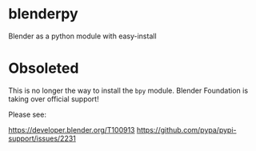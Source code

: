 # blenderpy
Blender as a python module with easy-install

# Obsoleted
This is no longer the way to install the `bpy` module. Blender Foundation is taking over official support!

Please see:


https://developer.blender.org/T100913
https://github.com/pypa/pypi-support/issues/2231
